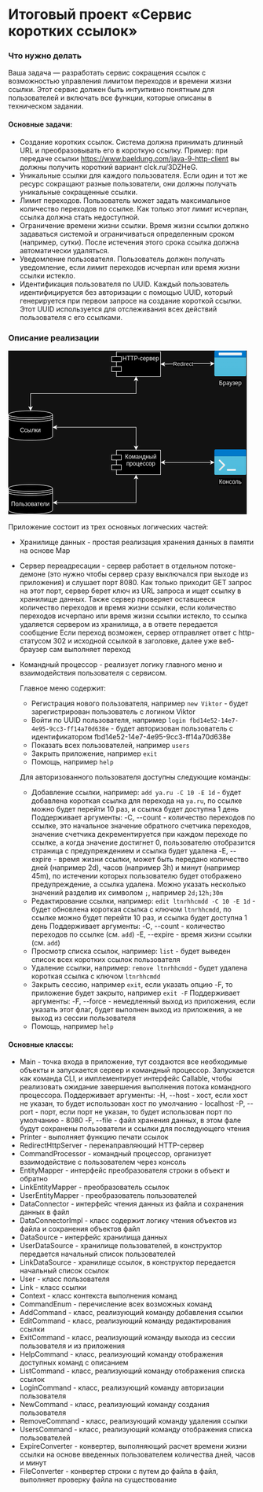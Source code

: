 # Итоговый проект «Сервис коротких ссылок»

### Что нужно делать

Ваша задача — разработать сервис сокращения ссылок с возможностью управления лимитом переходов и времени жизни ссылки. Этот сервис должен быть интуитивно понятным для пользователей и включать все функции, которые описаны в техническом задании.

#### Основные задачи:

* Создание коротких ссылок. Система должна принимать длинный URL и преобразовывать его в короткую ссылку. Пример: при передаче ссылки https://www.baeldung.com/java-9-http-client вы должны получить короткий вариант clck.ru/3DZHeG.
* Уникальные ссылки для каждого пользователя. Если один и тот же ресурс сокращают разные пользователи, они должны получать уникальные сокращенные ссылки.
* Лимит переходов. Пользователь может задать максимальное количество переходов по ссылке. Как только этот лимит исчерпан, ссылка должна стать недоступной.
* Ограничение времени жизни ссылки. Время жизни ссылки должно задаваться системой и ограничиваться определенным сроком (например, сутки). После истечения этого срока ссылка должна автоматически удаляться.
* Уведомление пользователя. Пользователь должен получать уведомление, если лимит переходов исчерпан или время жизни ссылки истекло.
* Идентификация пользователя по UUID. Каждый пользователь идентифицируется без авторизации с помощью UUID, который генерируется при первом запросе на создание короткой ссылки. Этот UUID используется для отслеживания всех действий пользователя с его ссылками.

### Описание реализации

![Схема приложения](javaExam.png)

Приложение состоит из трех основных логических частей:
* Хранилище данных - простая реализация хранения данных в памяти на основе Map
* Сервер переадресации - сервер работает в отдельном потоке-демоне (это нужно чтобы сервер сразу выключался при выходе из приложения) и слушает порт 8080. 
Как только приходит GET запрос на этот порт, сервер берет ключ из URL запроса и ищет ссылку в хранилище данных. 
Также сервер проверяет оставшееся количество переходов и время жизни ссылки, если количество переходов исчерпано или время жизни ссылки истекло, то ссылка удаляется сервером из хранилища, а в ответе передается сообщение
Если переход возможен, сервер отправляет ответ с http-статусом 302 и исходной ссылкой в заголовке, далее уже веб-браузер сам выполняет переход
* Командный процессор - реализует логику главного меню и взаимодействия пользователя с сервисом. 

  Главное меню содержит:
  * Регистрация нового пользователя, например `new Viktor` - будет зарегистрирован пользователь с логином Viktor
  * Войти по UUID пользователя, например `login fbd14e52-14e7-4e95-9cc3-ff14a70d638e` - будет авторизован пользователь с идентификатором fbd14e52-14e7-4e95-9cc3-ff14a70d638e
  * Показать всех пользователей, например `users`
  * Закрыть приложение, например `exit`
  * Помощь, например `help`

  Для авторизованного пользователя доступны следующие команды:
  * Добавление ссылки, например: `add ya.ru -C 10 -E 1d` - будет добавлена короткая ссылка для перехода на `ya.ru`, по ссылке можно будет перейти 10 раз, и ссылка будет доступна 1 день
    Поддерживает аргументы:
    -C, --count - количество переходов по ссылке, это начальное значение обратного счетчика переходов, значение счетчика декрементируется при каждом переходе по ссылке, а когда значение достигнет 0, пользователю отобразится страница с предупреждением и ссылка будет удалена 
    -E, --expire - время жизни ссылки, может быть передано количество дней (например 2d), часов (например 3h) и минут (например 45m), по истечении которых пользователю будет отображено предупреждение, а ссылка удалена. Можно указать несколько значений разделив их символом `;`, например `2d;12h;30m` 
  * Редактирование ссылки, например: `edit ltnrhhcmdd -C 10 -E 1d` - будет обновлена короткая ссылка с ключом `ltnrhhcmdd`, по ссылке можно будет перейти 10 раз, и ссылка будет доступна 1 день
    Поддерживает аргументы:
    -C, --count - количество переходов по ссылке (см. `add`)
    -E, --expire - время жизни ссылки (см. `add`)
  * Просмотр списка ссылок, например: `list` - будет выведен список всех коротких ссылок пользователя
  * Удаление ссылки, например: `remove ltnrhhcmdd` - будет удалена короткая ссылка с ключом `ltnrhhcmdd` 
  * Закрыть сессию, например `exit`, если указать опцию -F, то приложение будет закрыто, например `exit -F`
    Поддерживает аргументы:
    -F, --force - немедленный выход из приложения, если указать этот флаг, будет выполнен выход из приложения, а не выход из сессии пользователя
  * Помощь, например `help`

#### Основные классы:

* Main - точка входа в приложение, тут создаются все необходимые объекты и запускается сервер и командный процессор. 
  Запускается как команда CLI, и имплементирует интерфейс Callable, чтобы реализовать ожидание завершения выполнения потока командного процессора.
  Поддерживает аргументы:
  -H, --host - хост, если хост не указан, то будет использован хост по умолчанию - localhost
  -P, --port - порт, если порт не указан, то будет использован порт по умолчанию - 8080
  -F, --file - файл хранения данных, в этом фале будут сохранены пользователи и ссылки для последующего чтения 
* Printer - выполняет функцию печати ссылок
* RedirectHttpServer - перенаправляющий HTTP-сервер
* CommandProcessor - командный процессор, организует взаимодействие с пользователем через консоль
* EntityMapper - интерфейс преобразователя строки в объект и обратно
* LinkEntityMapper - преобразователь ссылок
* UserEntityMapper - преобразователь пользователей
* DataConnector - интерфейс чтения данных из файла и сохранения данных в файл
* DataConnectorImpl - класс содержит логику чтения объектов из файла и сохранения объектов файл
* DataSource - интерфейс хранилища данных
* UserDataSource - хранилище пользователей, в конструктор передается начальный список пользователей
* LinkDataSource - хранилище ссылок, в конструктор передается начальный список ссылок
* User - класс пользователя
* Link - класс ссылки
* Context - класс контекста выполнения команд
* CommandEnum - перечисление всех возможных команд
* AddCommand - класс, реализующий команду добавления ссылки
* EditCommand - класс, реализующий команду редактирования ссылки
* ExitCommand - класс, реализующий команду выхода из сессии пользователя и из приложения
* HelpCommand - класс, реализующий команду отображения доступных команд с описанием
* ListCommand - класс, реализующий команду отображения списка ссылок
* LoginCommand - класс, реализующий команду авторизации пользователя
* NewCommand - класс, реализующий команду создания пользователя
* RemoveCommand - класс, реализующий команду удаления ссылки
* UsersCommand - класс, реализующий команду отображения списка пользователей
* ExpireConverter - конвертер, выполняющий расчет времени жизни ссылки на основе введенных пользователем количества дней, часов и минут 
* FileConverter - конвертер строки с путем до файла в файл, выполняет проверку файла на существование